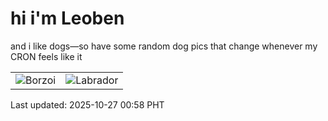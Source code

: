 # hi i'm Leoben

and i like dogs—so have some random dog pics that change whenever my CRON feels like it

|  |  |
|--------|----------|
| ![Borzoi](https://random-dog-vercel.vercel.app/api/random-borzoi?v=1761497881) | ![Labrador](https://random-dog-vercel.vercel.app/api/random-labrador?v=1761497881) |

Last updated: 2025-10-27 00:58 PHT
